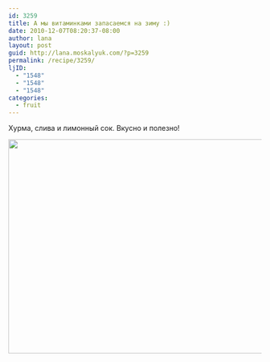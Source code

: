 ```yaml
---
id: 3259
title: А мы витаминками запасаемся на зиму :)
date: 2010-12-07T08:20:37-08:00
author: lana
layout: post
guid: http://lana.moskalyuk.com/?p=3259
permalink: /recipe/3259/
ljID:
  - "1548"
  - "1548"
  - "1548"
categories:
  - fruit
---
```

Хурма, слива и лимонный сок. Вкусно и полезно!

<img loading="lazy" class="alignnone" title="persimons" src="http://farm6.static.flickr.com/5164/5233014426_cb19659b5c_z.jpg" alt="" width="640" height="427" />